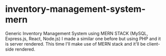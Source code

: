 # inventory-management-system-mern
Generic Inventory Management System using MERN STACK (MySQL, Express.js, React, Node.js) I made a similar one before but using PHP and it is server rendered. This time I'll make use of MERN stack and it'll be client-side rendered.
